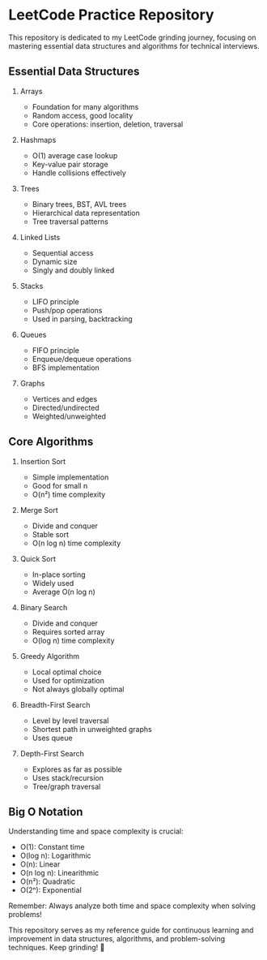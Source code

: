# LeetCode Practice Repository

This repository is dedicated to my LeetCode grinding journey, focusing on mastering essential data structures and algorithms for technical interviews.

## Essential Data Structures

1. Arrays
   - Foundation for many algorithms
   - Random access, good locality
   - Core operations: insertion, deletion, traversal

2. Hashmaps
   - O(1) average case lookup
   - Key-value pair storage
   - Handle collisions effectively

3. Trees
   - Binary trees, BST, AVL trees
   - Hierarchical data representation
   - Tree traversal patterns

4. Linked Lists
   - Sequential access
   - Dynamic size
   - Singly and doubly linked

5. Stacks
   - LIFO principle
   - Push/pop operations
   - Used in parsing, backtracking

6. Queues
   - FIFO principle
   - Enqueue/dequeue operations
   - BFS implementation

7. Graphs
   - Vertices and edges
   - Directed/undirected
   - Weighted/unweighted

## Core Algorithms

1. Insertion Sort
   - Simple implementation
   - Good for small n
   - O(n²) time complexity

2. Merge Sort
   - Divide and conquer
   - Stable sort
   - O(n log n) time complexity

3. Quick Sort
   - In-place sorting
   - Widely used
   - Average O(n log n)

4. Binary Search
   - Divide and conquer
   - Requires sorted array
   - O(log n) time complexity

5. Greedy Algorithm
   - Local optimal choice
   - Used for optimization
   - Not always globally optimal

6. Breadth-First Search
   - Level by level traversal
   - Shortest path in unweighted graphs
   - Uses queue

7. Depth-First Search
   - Explores as far as possible
   - Uses stack/recursion
   - Tree/graph traversal

## Big O Notation

Understanding time and space complexity is crucial:
- O(1): Constant time
- O(log n): Logarithmic
- O(n): Linear
- O(n log n): Linearithmic
- O(n²): Quadratic
- O(2ⁿ): Exponential

Remember: Always analyze both time and space complexity when solving problems!

This repository serves as my reference guide for continuous learning and improvement in data structures, algorithms, and problem-solving techniques. Keep grinding! 💪
